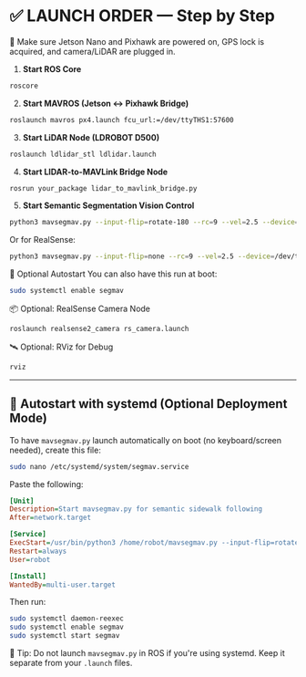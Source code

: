 
# ✅ LAUNCH ORDER — Step by Step

🔋 Make sure Jetson Nano and Pixhawk are powered on, GPS lock is acquired, and camera/LiDAR are plugged in.

1. **Start ROS Core**
```bash
roscore
```

2. **Start MAVROS (Jetson ↔ Pixhawk Bridge)**
```bash
roslaunch mavros px4.launch fcu_url:=/dev/ttyTHS1:57600
```

3. **Start LiDAR Node (LDROBOT D500)**
```bash
roslaunch ldlidar_stl ldlidar.launch
```

4. **Start LIDAR-to-MAVLink Bridge Node**
```bash
rosrun your_package lidar_to_mavlink_bridge.py
```

5. **Start Semantic Segmentation Vision Control**
```bash
python3 mavsegmav.py --input-flip=rotate-180 --rc=9 --vel=2.5 --device=/dev/ttyTHS1 --baud=57600 csi://0
```

Or for RealSense:
```bash
python3 mavsegmav.py --input-flip=none --rc=9 --vel=2.5 --device=/dev/ttyTHS1 --baud=57600 /dev/video0
```

🧠 Optional Autostart
You can also have this run at boot:

```bash
sudo systemctl enable segmav
```

📦 Optional: RealSense Camera Node
```bash
roslaunch realsense2_camera rs_camera.launch
```

🛰️ Optional: RViz for Debug
```bash
rviz
```

---

## 🔁 Autostart with systemd (Optional Deployment Mode)

To have `mavsegmav.py` launch automatically on boot (no keyboard/screen needed), create this file:

```bash
sudo nano /etc/systemd/system/segmav.service
```

Paste the following:

```ini
[Unit]
Description=Start mavsegmav.py for semantic sidewalk following
After=network.target

[Service]
ExecStart=/usr/bin/python3 /home/robot/mavsegmav.py --input-flip=rotate-180 --rc=9 --vel=2.5 --device=/dev/ttyTHS1 --baud=57600 csi://0
Restart=always
User=robot

[Install]
WantedBy=multi-user.target
```

Then run:
```bash
sudo systemctl daemon-reexec
sudo systemctl enable segmav
sudo systemctl start segmav
```

🧠 Tip: Do not launch `mavsegmav.py` in ROS if you're using systemd. Keep it separate from your `.launch` files.
